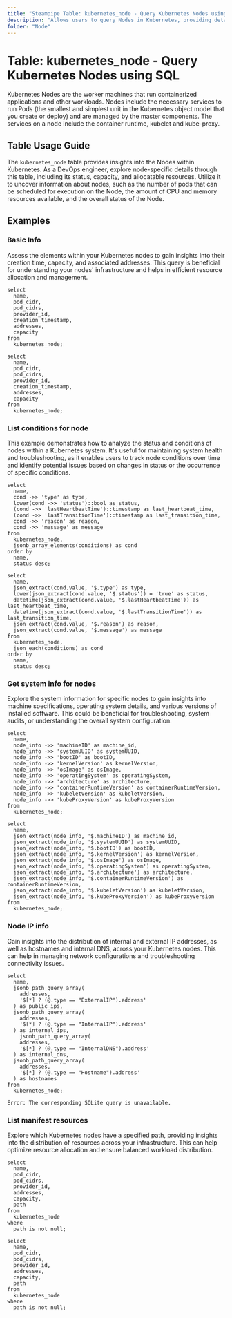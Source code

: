 ```yaml
---
title: "Steampipe Table: kubernetes_node - Query Kubernetes Nodes using SQL"
description: "Allows users to query Nodes in Kubernetes, providing details about the node's status, capacity, and allocatable resources."
folder: "Node"
---
```


# Table: kubernetes_node - Query Kubernetes Nodes using SQL

Kubernetes Nodes are the worker machines that run containerized applications and other workloads. Nodes include the necessary services to run Pods (the smallest and simplest unit in the Kubernetes object model that you create or deploy) and are managed by the master components. The services on a node include the container runtime, kubelet and kube-proxy.

## Table Usage Guide

The `kubernetes_node` table provides insights into the Nodes within Kubernetes. As a DevOps engineer, explore node-specific details through this table, including its status, capacity, and allocatable resources. Utilize it to uncover information about nodes, such as the number of pods that can be scheduled for execution on the Node, the amount of CPU and memory resources available, and the overall status of the Node.

## Examples

### Basic Info
Assess the elements within your Kubernetes nodes to gain insights into their creation time, capacity, and associated addresses. This query is beneficial for understanding your nodes' infrastructure and helps in efficient resource allocation and management.

```sql+postgres
select
  name,
  pod_cidr,
  pod_cidrs,
  provider_id,
  creation_timestamp,
  addresses,
  capacity
from
  kubernetes_node;
```

```sql+sqlite
select
  name,
  pod_cidr,
  pod_cidrs,
  provider_id,
  creation_timestamp,
  addresses,
  capacity
from
  kubernetes_node;
```

### List conditions for node
This example demonstrates how to analyze the status and conditions of nodes within a Kubernetes system. It's useful for maintaining system health and troubleshooting, as it enables users to track node conditions over time and identify potential issues based on changes in status or the occurrence of specific conditions.

```sql+postgres
select
  name,
  cond ->> 'type' as type,
  lower(cond ->> 'status')::bool as status,
  (cond ->> 'lastHeartbeatTime')::timestamp as last_heartbeat_time,
  (cond ->> 'lastTransitionTime')::timestamp as last_transition_time,
  cond ->> 'reason' as reason,
  cond ->> 'message' as message
from
  kubernetes_node,
  jsonb_array_elements(conditions) as cond
order by
  name,
  status desc;
```

```sql+sqlite
select
  name,
  json_extract(cond.value, '$.type') as type,
  lower(json_extract(cond.value, '$.status')) = 'true' as status,
  datetime(json_extract(cond.value, '$.lastHeartbeatTime')) as last_heartbeat_time,
  datetime(json_extract(cond.value, '$.lastTransitionTime')) as last_transition_time,
  json_extract(cond.value, '$.reason') as reason,
  json_extract(cond.value, '$.message') as message
from
  kubernetes_node,
  json_each(conditions) as cond
order by
  name,
  status desc;
```

### Get system info for nodes
Explore the system information for specific nodes to gain insights into machine specifications, operating system details, and various versions of installed software. This could be beneficial for troubleshooting, system audits, or understanding the overall system configuration.

```sql+postgres
select
  name,
  node_info ->> 'machineID' as machine_id,
  node_info ->> 'systemUUID' as systemUUID,
  node_info ->> 'bootID' as bootID,
  node_info ->> 'kernelVersion' as kernelVersion,
  node_info ->> 'osImage' as osImage,
  node_info ->> 'operatingSystem' as operatingSystem,
  node_info ->> 'architecture' as architecture,
  node_info ->> 'containerRuntimeVersion' as containerRuntimeVersion,
  node_info ->> 'kubeletVersion' as kubeletVersion,
  node_info ->> 'kubeProxyVersion' as kubeProxyVersion
from
  kubernetes_node;
```

```sql+sqlite
select
  name,
  json_extract(node_info, '$.machineID') as machine_id,
  json_extract(node_info, '$.systemUUID') as systemUUID,
  json_extract(node_info, '$.bootID') as bootID,
  json_extract(node_info, '$.kernelVersion') as kernelVersion,
  json_extract(node_info, '$.osImage') as osImage,
  json_extract(node_info, '$.operatingSystem') as operatingSystem,
  json_extract(node_info, '$.architecture') as architecture,
  json_extract(node_info, '$.containerRuntimeVersion') as containerRuntimeVersion,
  json_extract(node_info, '$.kubeletVersion') as kubeletVersion,
  json_extract(node_info, '$.kubeProxyVersion') as kubeProxyVersion
from
  kubernetes_node;
```

### Node IP info
Gain insights into the distribution of internal and external IP addresses, as well as hostnames and internal DNS, across your Kubernetes nodes. This can help in managing network configurations and troubleshooting connectivity issues.

```sql+postgres
select
  name,
  jsonb_path_query_array(
    addresses,
    '$[*] ? (@.type == "ExternalIP").address'
  ) as public_ips,
  jsonb_path_query_array(
    addresses,
    '$[*] ? (@.type == "InternalIP").address'
  ) as internal_ips,
    jsonb_path_query_array(
    addresses,
    '$[*] ? (@.type == "InternalDNS").address'
  ) as internal_dns,
  jsonb_path_query_array(
    addresses,
    '$[*] ? (@.type == "Hostname").address'
  ) as hostnames
from
  kubernetes_node;
```

```sql+sqlite
Error: The corresponding SQLite query is unavailable.
```

### List manifest resources
Explore which Kubernetes nodes have a specified path, providing insights into the distribution of resources across your infrastructure. This can help optimize resource allocation and ensure balanced workload distribution.

```sql+postgres
select
  name,
  pod_cidr,
  pod_cidrs,
  provider_id,
  addresses,
  capacity,
  path
from
  kubernetes_node
where
  path is not null;
```

```sql+sqlite
select
  name,
  pod_cidr,
  pod_cidrs,
  provider_id,
  addresses,
  capacity,
  path
from
  kubernetes_node
where
  path is not null;
```